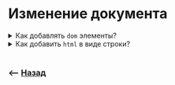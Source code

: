 # Изменение документа  

<details>
<summary> Как добавлять <code>dom</code> элементы?</summary>

![illustration](https://raw.githubusercontent.com/webster6667/documentation/master/documentation-data/illustrations/dd-up.svg)

```javascript
const newElem = document.createElement("div").innerHTML = 'content'
```

`element.append(newElem)`  
&emsp;&emsp 👆 Вставить в начало дочерней коллекции  

`element.prepend(newElem)`  
&emsp;&emsp 👆 Вставить в конец дочерней коллекции  

`element.before(newElem)`  
&emsp;&emsp 👆 Вставить до элемента

`element.after(newElem)`  
&emsp;&emsp 👆 Вставить после элемента

`element.replaceWidth(newElem)`  
&emsp;&emsp 👆 Заменить указанный элемент на новый  

![illustration](https://raw.githubusercontent.com/webster6667/documentation/master/documentation-data/illustrations/dd-down.svg)

</details>

<details>
<summary> Как добавить <code>html</code> в виде строки?</summary>

![illustration](https://raw.githubusercontent.com/webster6667/documentation/master/documentation-data/illustrations/dd-up.svg)

```javascript
const element = document.getElementById('test')

element.insertAdjacentHTML('afterbegin');
```

🎯 `beforeBegin`      
&emsp;&emsp 👆 До элемента    

🎯 `afterBegin`      
&emsp;&emsp 👆 В начало

🎯 `beforeEnd`      
&emsp;&emsp 👆 В конец  

🎯 `afterEnd`      
&emsp;&emsp 👆 Сразу после элемента   

![illustration](https://raw.githubusercontent.com/webster6667/documentation/master/documentation-data/illustrations/dd-down.svg)

</details>

<br>

### ⟵ **<a href="../../readme.md">Назад</a>**